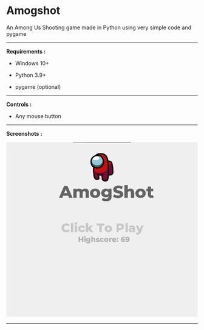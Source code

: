 # Amogshot
An Among Us Shooting game made in Python using very simple code and pygame

---

**Requirements :**

  - Windows 10+

  - Python 3.9+

  - pygame (optional)

---

**Controls :**

- Any mouse button

---

**Screenshots :**

![In-game](https://github.com/NiviDevs/Amogshot/blob/main/dist/screenshots/image.png)

---
